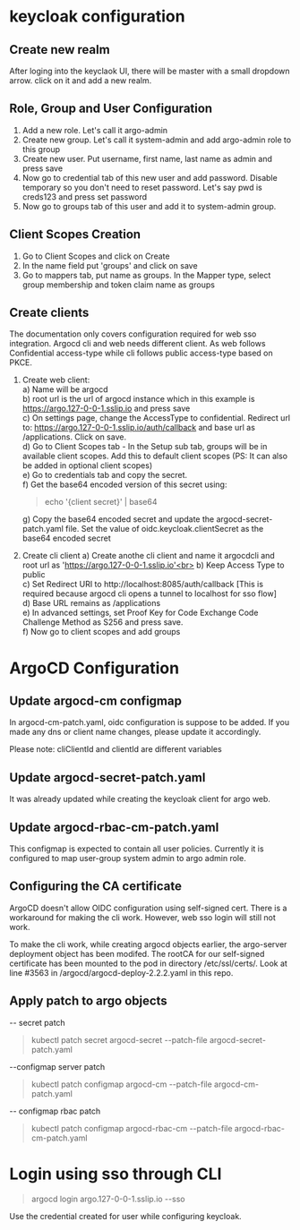 # keycloak configuration

## Create new realm
After loging into the keyclaok UI, there will be master with a small dropdown arrow. click on it and add a new realm.

## Role, Group and User Configuration
1. Add a new role. Let's call it argo-admin
2. Create new group. Let's call it system-admin and add argo-admin role to this group
3. Create new user. Put username, first name, last name as admin and press save
4. Now go to credential tab of this new user and add password. Disable temporary so you don't need to reset password. Let's say pwd is creds123 and press set password
5. Now go to groups tab of this user and add it to system-admin group.

## Client Scopes Creation
1. Go to Client Scopes and click on Create
2. In the name field put 'groups' and click on save
3. Go to mappers tab, put name as groups. In the Mapper type, select group membership and token claim name as groups

## Create clients
The documentation only covers configuration required for web sso integration. Argocd cli and web needs different client. As web follows Confidential access-type while cli follows public access-type based on PKCE.

1. Create web client:<br>
    a) Name will be argocd<br>
    b) root url is the url of argocd instance which in this example is https://argo.127-0-0-1.sslip.io and press save<br>
    c) On settings page, change the AccessType to confidential. Redirect url to: https://argo.127-0-0-1.sslip.io/auth/callback and base url as /applications. Click on save.<br>
    d) Go to Client Scopes tab - In the Setup sub tab, groups will be in available client scopes. Add this to default client scopes (PS: It can also be added in optional client scopes)<br>
    e) Go to credentials tab and copy the secret.<br>
    f) Get the base64 encoded version of this secret using:<br>
    > echo '{client secret}' | base64 <br>

    g) Copy the base64 encoded secret and update the argocd-secret-patch.yaml file. Set the value of oidc.keycloak.clientSecret as the base64 encoded secret<br>

2. Create cli client
    a) Create anothe cli client and name it argocdcli and root url as 'https://argo.127-0-0-1.sslip.io'<br>
    b) Keep Access Type to public<br>
    c) Set Redirect URI to http://localhost:8085/auth/callback [This is required because argocd cli opens a tunnel to localhost for sso flow]<br>
    d) Base URL remains as /applications<br>
    e) In advanced settings, set Proof Key for Code Exchange Code Challenge Method as S256 and press save.<br>
    f) Now go to client scopes and add groups<br>

# ArgoCD Configuration

## Update argocd-cm configmap
In argocd-cm-patch.yaml, oidc configuration is suppose to be added. If you made any dns or client name changes, please update it accordingly.

Please note: cliClientId and clientId are different variables

## Update argocd-secret-patch.yaml
It was already updated while creating the keycloak client for argo web.

## Update argocd-rbac-cm-patch.yaml
This configmap is expected to contain all user policies. Currently it is configured to map user-group system admin to argo admin role.


## Configuring the CA certificate
ArgoCD doesn't allow OIDC configuration using self-signed cert. There is a workaround for making the cli work. However, web sso login will still not work.

To make the cli work, while creating argocd objects earlier, the argo-server deployment object has been modifed. The rootCA for our self-signed certificate has been mounted to the pod in directory /etc/ssl/certs/. Look at line #3563 in /argocd/argocd-deploy-2.2.2.yaml in this repo.


## Apply patch to argo objects

-- secret patch
> kubectl patch secret argocd-secret --patch-file argocd-secret-patch.yaml

--configmap server patch
> kubectl patch configmap argocd-cm --patch-file argocd-cm-patch.yaml

-- configmap rbac patch
> kubectl patch configmap argocd-rbac-cm --patch-file argocd-rbac-cm-patch.yaml


# Login using sso through CLI

> argocd login argo.127-0-0-1.sslip.io --sso

Use the credential created for user while configuring keycloak.
